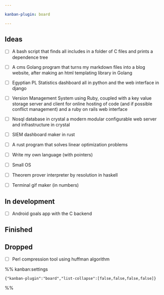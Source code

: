 ```yaml
---

kanban-plugin: board

---
```


## Ideas

- [ ] A bash script that finds all includes in a folder of C files and prints a dependence tree
- [ ] A cms Golang program that turns my markdown files into a blog website, after making an html templating library in Golang
- [ ] Egyptian PL Statistics dashboard all in python and the web interface in django
- [ ] Version Management System using Ruby, coupled with a key value storage server and client for online hosting of code (and if possible conflict management) and a ruby on rails web interface
- [ ] Nosql database in crystal a modern modular configurable web server and infrastructure in crystal
- [ ] SIEM dashboard maker in rust
- [ ] A rust program that solves linear optimization problems
- [ ] Write my own language (with pointers)
- [ ] Small OS
- [ ] Theorem prover interpreter by resolution in haskell
- [ ] Terminal gif maker (in numbers)


## In development

- [ ] Android goals app with the C backend


## Finished



## Dropped

- [ ] Perl compression tool using huffman algorithm




%% kanban:settings
```
{"kanban-plugin":"board","list-collapse":[false,false,false,false]}
```
%%